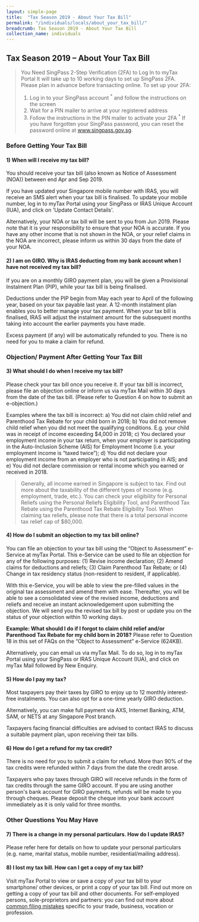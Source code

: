 ```yaml
---
layout: simple-page
title:  "Tax Season 2019 - About Your Tax Bill"
permalink: "/individuals/locals/about_your_tax_bill/"
breadcrumb: Tax Season 2019 - About Your Tax Bill
collection_name: individuals
---
```

## Tax Season 2019 – About Your Tax Bill
 
> You Need SingPass 2-Step Verification (2FA) to Log In to myTax Portal
It will take up to 10 working days to set up SingPass 2FA. Please plan in advance before transacting online.
To set up your 2FA:
> 1. Log in to your SingPass account <sup>*</sup> and follow the instructions on the screen
>2. Wait for a PIN mailer to arrive at your registered address
>3. Follow the instructions in the PIN mailer to activate your 2FA
><sup>*</sup> If you have forgotten your SingPass password, you can reset the password online at www.singpass.gov.sg.

### Before Getting Your Tax Bill

#### 1) When will I receive my tax bill?
You should receive your  tax bill (also known as Notice of Assessment (NOA)) between end Apr and Sep 2019.

If you have updated your Singapore mobile number with IRAS, you will receive an SMS alert when your tax bill is finalised. To update your mobile number, log in to  myTax Portal using your SingPass or IRAS Unique Account (IUA), and click on 'Update Contact Details'.

Alternatively, your NOA or tax bill will be sent to you from Jun 2019. Please note that it is your responsibility to ensure that your NOA is accurate. If you have any other income that is not shown in the NOA, or your relief claims in the NOA are incorrect, please inform us within 30 days from the date of your NOA.

#### 2) I am on GIRO. Why is IRAS deducting from my bank account when I have not received my tax bill?
If you are on a monthly GIRO payment plan, you will be given a Provisional Instalment Plan (PIP), while your tax bill is being finalised.

Deductions under the PIP begin from May each year to April of the following year, based on your tax payable last year. A 12-month instalment plan enables you to better manage your tax payment. When your tax bill is finalised, IRAS will adjust the instalment amount for the subsequent months taking into account the earlier payments you have made.

Excess payment (if any) will be automatically refunded to you. There is no need for you to make a claim for refund.

### Objection/ Payment After Getting Your Tax Bill

#### 3) What should I do when I receive my tax bill?
Please check your tax bill once you receive it. If your tax bill is incorrect, please file an objection online or inform us via myTax Mail within 30 days from the date of the tax bill. (Please refer to Question 4 on how to submit an e-objection.)

Examples where the tax bill is incorrect:
a) You did not claim child relief and Parenthood Tax Rebate for your child born in 2018;
b) You did not remove child relief when you did not meet the qualifying conditions. E.g. your child was in receipt of income exceeding $4,000 in 2018;
c) You declared your employment income in your tax return, when your employer is participating in the Auto-Inclusion Scheme (AIS) for Employment Income (i.e. your employment income is “taxed twice”);
d) You did not declare your employment income from an employer who is not participating in AIS; and
e) You did not declare commission or rental income which you earned or received in 2018.

> Generally, all income earned in Singapore is subject to tax. Find out more about the taxability of the different types of income (e.g. employment, trade, etc.).
> You can check your eligibility for Personal Reliefs using the Personal Reliefs Eligibility Tool, and Parenthood Tax Rebate using the Parenthood Tax Rebate Eligibility Tool.
> When claiming tax reliefs, please note that there is a total personal income tax relief cap of $80,000.

#### 4) How do I submit an objection to my tax bill online?
You can file an objection to your tax bill using the “Object to Assessment” e-Service at myTax Portal. This e-Service can be used to file an objection for any of the following purposes:
(1) Revise income declaration;
(2) Amend claims for deductions and reliefs;
(3) Claim Parenthood Tax Rebate; or
(4) Change in tax residency status (non-resident to resident, if applicable).

With this e-Service, you will be able to view the pre-filled values in the original tax assessment and amend them with ease. Thereafter, you will be able to see a consolidated view of the revised income, deductions and reliefs and receive an instant acknowledgement upon submitting the objection. We will send you the revised tax bill by post or update you on the status of your objection within 10 working days.

**Example: What should I do if I forgot to claim child relief and/or Parenthood Tax Rebate for my child born in 2018?** 
Please refer to Question 18 in this set of FAQs on the “Object to Assessment” e-Service (624KB).

Alternatively, you can email us via myTax Mail. To do so, log in to myTax Portal using your SingPass or IRAS Unique Account (IUA), and click on myTax Mail followed by New Enquiry.

#### 5) How do I pay my tax?
Most taxpayers pay their taxes by GIRO to enjoy up to 12 monthly interest-free instalments. You can also opt for a one-time yearly GIRO deduction.

Alternatively, you can make full payment via AXS, Internet Banking, ATM, SAM, or NETS at any Singapore Post branch.

Taxpayers facing financial difficulties are advised to contact IRAS to discuss a suitable payment plan, upon receiving their tax bills.

#### 6) How do I get a refund for my tax credit?
There is no need for you to submit a claim for refund. More than 90% of the tax credits were refunded within 7 days from the date the credit arose.

Taxpayers who pay taxes through GIRO will receive refunds in the form of tax credits through the same GIRO account. If you are using another person's bank account for GIRO payments, refunds will be made to you through cheques. Please deposit the cheque into your bank account immediately as it is only valid for three months.

### Other Questions You May Have

#### 7) There is a change in my personal particulars. How do I update IRAS?
Please refer here for details on how to update your personal particulars (e.g. name, marital status, mobile number, residential/mailing address).

#### 8) I lost my tax bill. How can I get a copy of my tax bill?
Visit myTax Portal to view or save a copy of your tax bill to your smartphone/ other devices, or print a copy of your tax bill. Find out more on getting a copy of your tax bill and other documents.
For self-employed persons, sole-proprietors and partners: you can find out more about [common filing mistakes](https://www.iras.gov.sg/irashome/Businesses/Self-Employed/Filing-your-taxes/Common-Filing-Mistakes-To-Avoid/) specific to your trade, business, vocation or profession.
